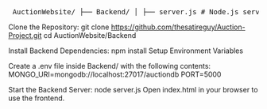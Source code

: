 <pre> AuctionWebsite/ ├── Backend/ │ ├── server.js # Node.js server entry point │ ├── config/ │ │ └── db.js # MongoDB connection setup │ ├── models/ │ │ ├── Product.js # Product schema (Mongoose) │ │ └── User.js # User schema (Mongoose) │ ├── routes/ # (Reserved for future route separation) │ └── .env # Environment variables ├── Frontend/ │ ├── index.html # Home page │ ├── sell.html # Product upload form │ ├── listed.html # "My Listings" page │ ├── checkout.html # Checkout page │ ├── product.html # Product detail page │ ├── CSS/ # Stylesheets │ └── JS/ # Client-side scripts (e.g., sell.js, listed.js) ├── start-server.bat # Script to start server (Windows) └── launch.vbs # Optional script to launch site </pre>
Clone the Repository:
git clone https://github.com/thesatireguy/Auction-Project.git
cd AuctionWebsite/Backend

Install Backend Dependencies:
npm install
Setup Environment Variables

Create a .env file inside Backend/ with the following contents:
MONGO_URI=mongodb://localhost:27017/auctiondb
PORT=5000

Start the Backend Server:
node server.js
Open index.html in your browser to use the frontend.


